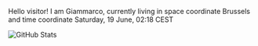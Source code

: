 Hello visitor! I am Giammarco, currently living in space coordinate Brussels and time coordinate Saturday, 19 June, 02:18 CEST

![GitHub Stats](https://github-readme-stats.vercel.app/api?username=grcasanova)
